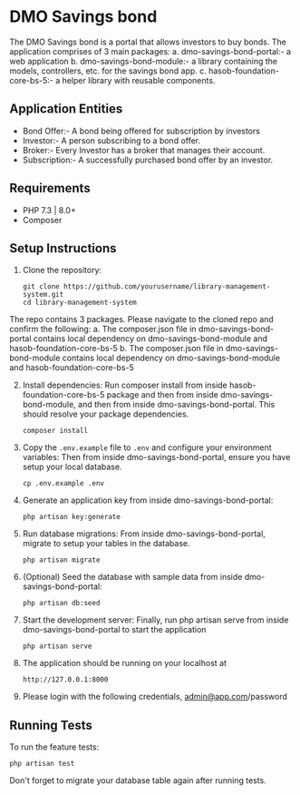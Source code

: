 # DMO Savings bond

The DMO Savings bond is a portal that allows investors to buy bonds. The application comprises of 3 main packages:
   a. dmo-savings-bond-portal:- a web application
   b. dmo-savings-bond-module:- a library containing the models, controllers, etc. for the savings bond app.
   c. hasob-foundation-core-bs-5:- a helper library with reusable components.

## Application Entities

- Bond Offer:- A bond being offered for subscription by investors
- Investor:- A person subscribing to a bond offer.
- Broker:- Every Investor has a broker that manages their account.
- Subscription:- A successfully purchased bond offer by an investor.

## Requirements

- PHP 7.3 | 8.0+
- Composer

## Setup Instructions

1. Clone the repository:
   ```
   git clone https://github.com/yourusername/library-management-system.git
   cd library-management-system
   ```
The repo contains 3 packages. Please navigate to the cloned repo and confirm the following:
   a. The composer.json file in dmo-savings-bond-portal contains local dependency on dmo-savings-bond-module and hasob-foundation-core-bs-5
   b. The composer.json file in dmo-savings-bond-module contains local dependency on dmo-savings-bond-module and hasob-foundation-core-bs-5

2. Install dependencies: Run composer install from inside hasob-foundation-core-bs-5 package and then from inside dmo-savings-bond-module, and then from inside dmo-savings-bond-portal. This should resolve your package dependencies.
   ```
   composer install
   ```

3. Copy the `.env.example` file to `.env` and configure your environment variables: Then from inside dmo-savings-bond-portal, ensure you have setup your local database.
   ```
   cp .env.example .env
   ```

4. Generate an application key from inside dmo-savings-bond-portal:
   ```
   php artisan key:generate
   ```

5. Run database migrations: From inside dmo-savings-bond-portal, migrate to setup your tables in the database.
   ```
   php artisan migrate
   ```

6. (Optional) Seed the database with sample data from inside dmo-savings-bond-portal:
   ```
   php artisan db:seed
   ```

7. Start the development server: Finally, run php artisan serve from inside dmo-savings-bond-portal to start the application
   ```
   php artisan serve
   ```
8. The application should be running on your localhost at
   ```
   http://127.0.0.1:8000
   ```
9. Please login with the following credentials, admin@app.com/password

## Running Tests

To run the feature tests:

```
php artisan test
```
Don't forget to migrate your database table again after running tests.
